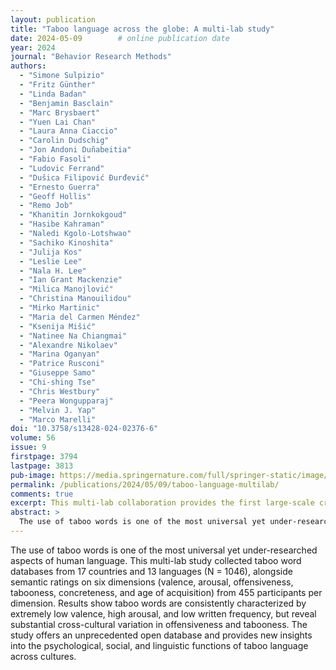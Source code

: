 ```yaml
---
layout: publication
title: "Taboo language across the globe: A multi-lab study"
date: 2024-05-09        # online publication date
year: 2024
journal: "Behavior Research Methods"
authors:
  - "Simone Sulpizio"
  - "Fritz Günther"
  - "Linda Badan"
  - "Benjamin Basclain"
  - "Marc Brysbaert"
  - "Yuen Lai Chan"
  - "Laura Anna Ciaccio"
  - "Carolin Dudschig"
  - "Jon Andoni Duñabeitia"
  - "Fabio Fasoli"
  - "Ludovic Ferrand"
  - "Dušica Filipović Đurđević"
  - "Ernesto Guerra"
  - "Geoff Hollis"
  - "Remo Job"
  - "Khanitin Jornkokgoud"
  - "Hasibe Kahraman"
  - "Naledi Kgolo-Lotshwao"
  - "Sachiko Kinoshita"
  - "Julija Kos"
  - "Leslie Lee"
  - "Nala H. Lee"
  - "Ian Grant Mackenzie"
  - "Milica Manojlović"
  - "Christina Manouilidou"
  - "Mirko Martinic"
  - "Maria del Carmen Méndez"
  - "Ksenija Mišić"
  - "Natinee Na Chiangmai"
  - "Alexandre Nikolaev"
  - "Marina Oganyan"
  - "Patrice Rusconi"
  - "Giuseppe Samo"
  - "Chi-shing Tse"
  - "Chris Westbury"
  - "Peera Wongupparaj"
  - "Melvin J. Yap"
  - "Marco Marelli"
doi: "10.3758/s13428-024-02376-6"
volume: 56
issue: 9
firstpage: 3794
lastpage: 3813
pub-image: https://media.springernature.com/full/springer-static/image/art%3A10.3758%2Fs13428-024-02376-6/MediaObjects/13428_2024_2376_Fig2_HTML.png?as=webp
permalink: /publications/2024/05/09/taboo-language-multilab/
comments: true
excerpt: This multi-lab collaboration provides the first large-scale cross-linguistic and cross-cultural database of taboo words, analyzing their emotional, semantic, and social properties across 13 languages and 17 countries.
abstract: >
  The use of taboo words is one of the most universal yet under-researched aspects of human language. This multi-lab study collected taboo word databases from 17 countries and 13 languages (N = 1046), alongside semantic ratings on six dimensions (valence, arousal, offensiveness, tabooness, concreteness, and age of acquisition) from 455 participants per dimension. Results show taboo words are consistently characterized by extremely low valence, high arousal, and low written frequency, but reveal substantial cross-cultural variation in offensiveness and tabooness. The study offers an unprecedented open database and provides new insights into the psychological, social, and linguistic functions of taboo language across cultures.
---
```


The use of taboo words is one of the most universal yet under-researched aspects of human language. This multi-lab study collected taboo word databases from 17 countries and 13 languages (N = 1046), alongside semantic ratings on six dimensions (valence, arousal, offensiveness, tabooness, concreteness, and age of acquisition) from 455 participants per dimension. Results show taboo words are consistently characterized by extremely low valence, high arousal, and low written frequency, but reveal substantial cross-cultural variation in offensiveness and tabooness. The study offers an unprecedented open database and provides new insights into the psychological, social, and linguistic functions of taboo language across cultures.
